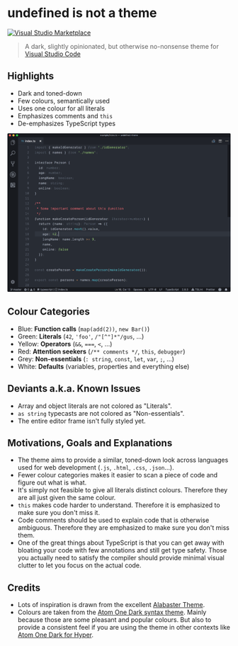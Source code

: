 # undefined is not a theme

[![Visual Studio Marketplace](https://img.shields.io/vscode-marketplace/v/christianhg.undefined.svg?style=flat-square)](https://marketplace.visualstudio.com/items?itemName=christianhg.undefined)

> A dark, slightly opinionated, but otherwise no-nonsense theme for [Visual Studio Code](http://code.visualstudio.com/)

## Highlights

- Dark and toned-down
- Few colours, semantically used
- Uses one colour for all literals
- Emphasizes comments and `this`
- De-emphasizes TypeScript types

![Screenshot](https://raw.githubusercontent.com/christianhg/vscode-theme-undefined/master/screenshot.png)

## Colour Categories

- Blue: **Function calls** (`map(add(2))`, `new Bar()`)
- Green: **Literals** (`42`, `'foo'`, `/"[^"]*"/gus`, ...)
- Yellow: **Operators** (`&&`, `===`, `<`, ...)
- Red: **Attention seekers** (`/** comments */`, `this`, `debugger`)
- Grey: **Non-essentials** (`: string`, `const`, `let`, `var`, `;`, ...)
- White: **Defaults** (variables, properties and everything else)

## Deviants a.k.a. Known Issues

- Array and object literals are not colored as "Literals".
- `as string` typecasts are not colored as "Non-essentials".
- The entire editor frame isn't fully styled yet.

## Motivations, Goals and Explanations

- The theme aims to provide a similar, toned-down look across languages used for web development (`.js`, `.html`, `.css`, `.json`...).
- Fewer colour categories makes it easier to scan a piece of code and figure out what is what.
- It's simply not feasible to give all literals distinct colours. Therefore they are all just given the same colour.
- `this` makes code harder to understand. Therefore it is emphasized to make sure you don't miss it.
- Code comments should be used to explain code that is otherwise ambiguous. Therefore they are emphasized to make sure you don't miss them.
- One of the great things about TypeScript is that you can get away with bloating your code with few annotations and still get type safety. Those you actually need to satisfy the compiler should provide minimal visual clutter to let you focus on the actual code.

## Credits

- Lots of inspiration is drawn from the excellent [Alabaster Theme](https://github.com/tonsky/vscode-theme-alabaster).
- Colours are taken from the [Atom One Dark syntax theme](https://github.com/atom/one-dark-syntax). Mainly because those are some pleasant and popular colours. But also to provide a consistent feel if you are using the theme in other contexts like [Atom One Dark for Hyper](https://github.com/mdo/hyperterm-atom-dark).
